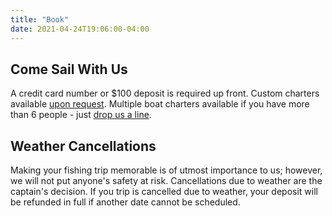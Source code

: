 ```yaml
---
title: "Book"
date: 2021-04-24T19:06:00-04:00
---
```


## Come Sail With Us

A credit card number or $100 deposit is required up front. Custom charters available [upon request][1]. Multiple boat charters available if you have more than 6 people - just [drop us a line][1].

## Weather Cancellations

Making your fishing trip memorable is of utmost importance to us; however, we will not put anyone's safety at risk. Cancellations due to weather are the captain's decision. If you trip is cancelled due to weather, your deposit will be refunded in full if another date cannot be scheduled.

[1]: /contact/
